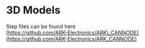 # 3D Models

Step files can be found here\
[https://github.com/ARK-Electronics/ARK\_CANNODE](https://github.com/ARK-Electronics/ARK_CANNODE)
